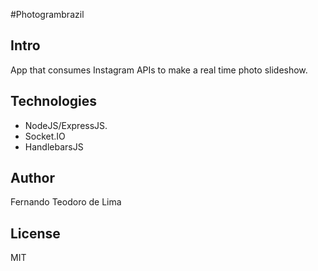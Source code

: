 #Photogrambrazil

## Intro
App that consumes Instagram APIs to make a real time photo slideshow.

## Technologies
- NodeJS/ExpressJS.
- Socket.IO
- HandlebarsJS

## Author
Fernando Teodoro de Lima

## License
MIT
